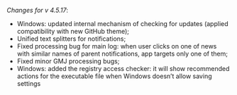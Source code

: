 _Changes for v 4.5.17_:
- Windows: updated internal mechanism of checking for updates (applied compatibility with new GitHub theme);
- Unified text splitters for notifications;
- Fixed processing bug for main log: when user clicks on one of news with similar names of parent notifications, app targets only one of them;
- Fixed minor GMJ processing bugs;
- Windows: added the registry access checker: it will show recommended actions for the executable file when Windows doesn’t allow saving settings

